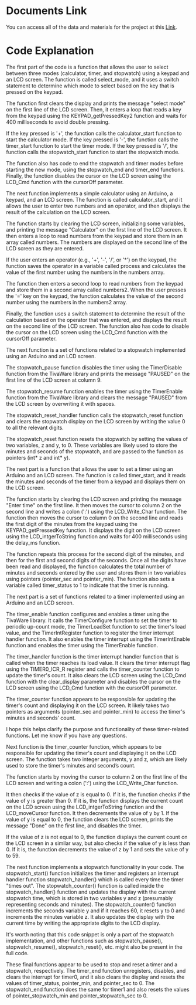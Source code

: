 # Documents Link
You can access all of the data and materials for the project at this [Link](https://drive.google.com/drive/folders/10zPuur7hFEGiXTilziT9V1bLNemreWvS?usp=sharing).

# Code Explanation

The first part of the code is a function that allows the user to select between three modes (calculator, timer, and stopwatch) using a keypad and an LCD screen. The function is called select_mode, and it uses a switch statement to determine which mode to select based on the key that is pressed on the keypad.

The function first clears the display and prints the message "select mode" on the first line of the LCD screen. Then, it enters a loop that reads a key from the keypad using the KEYPAD_getPressedKey2 function and waits for 400 milliseconds to avoid double pressing.

If the key pressed is '+', the function calls the calculator_start function to start the calculator mode. If the key pressed is '-', the function calls the timer_start function to start the timer mode. If the key pressed is '/', the function calls the stopwatch_start function to start the stopwatch mode.

The function also has code to end the stopwatch and timer modes before starting the new mode, using the stopwatch_end and timer_end functions. Finally, the function disables the cursor on the LCD screen using the LCD_Cmd function with the cursorOff parameter.

The next function implements a simple calculator using an Arduino, a keypad, and an LCD screen. The function is called calculator_start, and it allows the user to enter two numbers and an operator, and then displays the result of the calculation on the LCD screen.

The function starts by clearing the LCD screen, initializing some variables, and printing the message "Calculator" on the first line of the LCD screen. It then enters a loop to read numbers from the keypad and store them in an array called numbers. The numbers are displayed on the second line of the LCD screen as they are entered.

If the user enters an operator (e.g., '+', '-', '/', or '*') on the keypad, the function saves the operator in a variable called process and calculates the value of the first number using the numbers in the numbers array.

The function then enters a second loop to read numbers from the keypad and store them in a second array called numbers2. When the user presses the '=' key on the keypad, the function calculates the value of the second number using the numbers in the numbers2 array.

Finally, the function uses a switch statement to determine the result of the calculation based on the operator that was entered, and displays the result on the second line of the LCD screen. The function also has code to disable the cursor on the LCD screen using the LCD_Cmd function with the cursorOff parameter.

The next function is a set of functions related to a stopwatch implemented using an Arduino and an LCD screen.

The stopwatch_pause function disables the timer using the TimerDisable function from the TivaWare library and prints the message "PAUSED" on the first line of the LCD screen at column 9.

The stopwatch_resume function enables the timer using the TimerEnable function from the TivaWare library and clears the message "PAUSED" from the LCD screen by overwriting it with spaces.

The stopwatch_reset_handler function calls the stopwatch_reset function and clears the stopwatch display on the LCD screen by writing the value 0 to all the relevant digits.

The stopwatch_reset function resets the stopwatch by setting the values of two variables, z and y, to 0. These variables are likely used to store the minutes and seconds of the stopwatch, and are passed to the function as pointers (int* z and int* y).

The next part is a function that allows the user to set a timer using an Arduino and an LCD screen. The function is called timer_start, and it reads the minutes and seconds of the timer from a keypad and displays them on the LCD screen.

The function starts by clearing the LCD screen and printing the message "Enter time" on the first line. It then moves the cursor to column 2 on the second line and writes a colon (':') using the LCD_Write_Char function. The function then moves the cursor to column 0 on the second line and reads the first digit of the minutes from the keypad using the KEYPAD_getPressedKey function. It displays the digit on the LCD screen using the LCD_intgerToString function and waits for 400 milliseconds using the delay_ms function.

The function repeats this process for the second digit of the minutes, and then for the first and second digits of the seconds. Once all the digits have been read and displayed, the function calculates the total number of minutes and seconds entered by the user and stores them in two variables using pointers (pointer_sec and pointer_min). The function also sets a variable called timer_status to 1 to indicate that the timer is running.

The next part is a set of functions related to a timer implemented using an Arduino and an LCD screen.

The timer_enable function configures and enables a timer using the TivaWare library. It calls the TimerConfigure function to set the timer to periodic up-count mode, the TimerLoadSet function to set the timer's load value, and the TimerIntRegister function to register the timer interrupt handler function. It also enables the timer interrupt using the TimerIntEnable function and enables the timer using the TimerEnable function.

The timer_handler function is the timer interrupt handler function that is called when the timer reaches its load value. It clears the timer interrupt flag using the TIMER0_ICR_R register and calls the timer_counter function to update the timer's count. It also clears the LCD screen using the LCD_Cmd function with the clear_display parameter and disables the cursor on the LCD screen using the LCD_Cmd function with the cursorOff parameter.

The timer_counter function appears to be responsible for updating the timer's count and displaying it on the LCD screen. It likely takes two pointers as arguments (pointer_sec and pointer_min) to access the timer's minutes and seconds’ count.

I hope this helps clarify the purpose and functionality of these timer-related functions. Let me know if you have any questions.

Next function is the timer_counter function, which appears to be responsible for updating the timer's count and displaying it on the LCD screen. The function takes two integer arguments, y and z, which are likely used to store the timer's minutes and second’s count.

The function starts by moving the cursor to column 2 on the first line of the LCD screen and writing a colon (':') using the LCD_Write_Char function.

It then checks if the value of z is equal to 0. If it is, the function checks if the value of y is greater than 0. If it is, the function displays the current count on the LCD screen using the LCD_intgerToString function and the LCD_moveCursor function. It then decrements the value of y by 1. If the value of y is equal to 0, the function clears the LCD screen, prints the message "Done" on the first line, and disables the timer.

If the value of z is not equal to 0, the function displays the current count on the LCD screen in a similar way, but also checks if the value of y is less than 0. If it is, the function decrements the value of z by 1 and sets the value of y to 59.

The next function implements a stopwatch functionality in your code. The stopwatch_start() function initializes the timer and registers an interrupt handler function stopwatch_handler() which is called every time the timer "times out". The stopwatch_counter() function is called inside the stopwatch_handler() function and updates the display with the current stopwatch time, which is stored in two variables y and z (presumably representing seconds and minutes). The stopwatch_counter() function increments the seconds variable y and if it reaches 60, it resets y to 0 and increments the minutes variable z. It also updates the display with the current time by writing the appropriate digits to the LCD display.

It's worth noting that this code snippet is only a part of the stopwatch implementation, and other functions such as stopwatch_pause(), stopwatch_resume(), stopwatch_reset(), etc. might also be present in the full code.

These final functions appear to be used to stop and reset a timer and a stopwatch, respectively. The timer_end function unregisters, disables, and clears the interrupt for timer0, and it also clears the display and resets the values of timer_status, pointer_min, and pointer_sec to 0. The stopwatch_end function does the same for timer1 and also resets the values of pointer_stopwatch_min and pointer_stopwatch_sec to 0.
